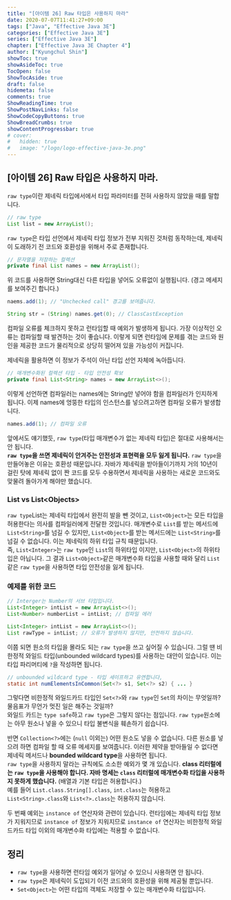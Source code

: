 ```yaml
---
title: "[아이템 26] Raw 타입은 사용하지 마라"
date: 2020-07-07T11:41:27+09:00
tags: ["Java", "Effective Java 3E"]
categories: ["Effective Java 3E"]
series: ["Effective Java 3E"]
chapter: ["Effective Java 3E Chapter 4"]
author: ["Kyungchul Shin"]
showToc: true
showAsideToc: true
TocOpen: false
ShowTocAside: true
draft: false
hidemeta: false
comments: true
ShowReadingTime: true
ShowPostNavLinks: false
ShowCodeCopyButtons: true
ShowBreadCrumbs: true
showContentProgressbar: true
# cover:
#   hidden: true
#   image: "/logo/logo-effective-java-3e.png"
---
```

## [아이템 26] Raw 타입은 사용하지 마라.

`raw type`이란 제네릭 타입에서에서 타입 파라미터를 전혀 사용하지 않았을 때를 말합니다.

``` java
// raw type
List list = new ArrayList();
```

`raw type`은 타입 선언에서 제네릭 타입 정보가 전부 지워진 것처럼 동작하는데, 제네릭이 도래하기 전 코드와 호환성을 위해서 주로 존재합니다.

``` java
// 문자열을 저장하는 컬렉션
private final List names = new ArrayList();
```

위 코드를 사용하면 String대신 다른 타입을 넣어도 오류없이 실행됩니다. (경고 메세지를 보여주긴 합니다.)

``` java
naems.add(1); // "Unchecked call" 경고를 보여줍니다.

String str = (String) names.get(0); // ClassCastException
```
컴파일 오류를 체크하지 못하고 런타임할 때 예외가 발생하게 됩니다. 가장 이상적인 오류는 컴파일할 때 발견하는 것이 좋습니다. 이렇게 되면 런타임에 문제를 겪는 코드와 원인을 제공한 코드가 물리적으로 상당히 떨어져 있을 가능성이 커집니다.
   
제네릭을 활용하면 이 정보가 주석이 아닌 타입 선언 자체에 녹아듭니다.

``` java
// 매개변수화된 컬렉션 타입 - 타입 안전성 확보
private final List<String> names = new ArrayList<>();
```

이렇게 선언하면 컴파일러는 names에는 String만 넣어야 함을 컴파일러가 인지하게 됩니다. 이제 names에 엉뚱한 타입의 인스턴스를 넣으려고하면 컴파일 오류가 발생합니다.

``` java
names.add(1); // 컴파일 오류
```

앞에서도 얘기했듯, `raw type`(타입 매개변수가 없는 제네릭 타입)은 절대로 사용해서는 안 됩니다.   
**`raw type`을 쓰면 제네릭이 안겨주는 안전성과 표현력을 모두 잃게 됩니다.** `raw type`을 만들어놓은 이유는 호환성 때문입니다. 자바가 제네릭을 받아들이기까지 거의 10년이 걸린 탓에 제네릭 없이 짠 코드를 모두 수용하면서 제네릭을 사용하는 새로운 코드와도 맞물려 돌아가게 해야만 했습니다.
   

### List vs List\<Objects>
`raw type`List는 제네릭 타입에서 완전히 발을 뺀 것이고, `List<Object>`는 모든 타입을 허용한다는 의사를 컴파일러에게 전달한 것입니다. 매개변수로 `List`를 받는 메서드에 `List<String>`를 넘길 수 있지만, `List<Object>`를 받는 메서드에는 `List<String>`를 넘길 수 없습니다. 이는 제네릭의 하위 타입 규칙 때문입니다.   
즉, `List<Integer>`는 `raw type`인 `List`의 하위타입 이지만, `List<Object>`의 하위타입은 아닙니다. 그 결과 `List<Object>`같은 매개변수화 타입을 사용할 때와 달리 `List`같은 `raw type`을 사용하면 타입 안전성을 잃게 됩니다.   

### 예제를 위한 코드

``` java
// Interger는 Number의 서브 타입입니다.
List<Integer> intList = new ArrayList<>();
List<Number> numberList = intList; // 컴파일 에러
```

``` java
List<Integer> intList = new ArrayList<>();
List rawType = intList; // 오류가 발생하지 않지만, 안전하지 않습니다.
```
이쯤 되면 원소의 타입을 몰라도 되는 `raw type`을 쓰고 싶어질 수 있습니다. 그럴 땐 비한정적 와일드 타입(unbounded wildcard types)를 사용하는 대안이 있습니다. 이는 타입 파리머티에 `?`을 작성하면 됩니다.

``` java
// unbounded wildcard type - 타입 세이프하고 유연합니다,
static int numElementsInCommon(Set<?> s1, Set<?> s2) { ... }
```

그렇다면 비한정적 와일드카드 타입인 `Set<?>`와 `raw type`인 `Set`의 차이는 무엇일까? 물음표가 무언가 멋진 일은 해주는 것일까?   
와일드 카드는 `type safe`하고 `raw type`은 그렇지 않다는 점입니다. `raw type`원소에는 아무 원소나 넣을 수 있으니 타입 불변식을 훼손하기 쉽습니다.
   
반면 `Collection<?>`에는 (`null` 이외는) 어떤 원소도 넣을 수 없습니다. 다른 원소를 넣으려 하면 컴파일 할 때 오류 메세지를 보여줍니다. 이러한 제약을 받아들일 수 없다면 제네릭 메서드나 **bounded wildcard type**을 사용하면 됩니다.   
`raw type`을 사용하지 말라는 규칙에도 소소한 예외가 몇 개 있습니다. **class 리터럴에는 `raw type`을 사용해야 합니다. 자바 명세는 `class` 리터럴에 매개변수화 타입을 사용하지 못하게 했습니다.** (배열과 기본 타입은 허용합니다.)   
예를 들어 `List.class.String[].class`, `int.class`는 허용하고 `List<String>.class`와 `List<?>.class`는 허용하지 않습니다.
   
두 번째 예외는 `instance of` 연산자와 관련이 있습니다. 런타임에는 제네릭 타입 정보가 지워지므로 `instance of` 정보가 지워지므로 `instance of` 연산자는 비한정적 와일드카드 타입 이외의 매개변수화 타입에는 적용할 수 없습니다.
   
## 정리
- `raw type`을 사용하면 런타임 예외가 일어날 수 있으니 사용하면 안 됩니다.
- `raw type`은 제네릭이 도입되기 이전 코드와의 호환성을 위해 제공될 뿐입니다.
- `Set<Object>`는 어떤 타입의 객체도 저장할 수 있는 매개변수화 타입입니다.
  
